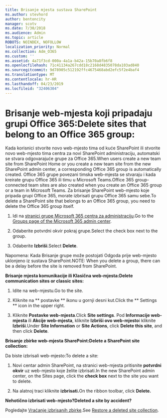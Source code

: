 ```yaml
---
title: Brisanje mjesta sustava SharePoint
ms.author: stevhord
author: bentoncity
manager: scotv
ms.date: 7/30/2018
ms.audience: Admin
ms.topic: article
ROBOTS: NOINDEX, NOFOLLOW
localization_priority: Normal
ms.collection: Adm_O365
ms.custom: ''
ms.assetid: 4a71f3cd-000a-4a1a-b42a-15b70a8fb6f8
ms.openlocfilehash: 71c41134a267cdd18c2168d4835078da103ad840
ms.sourcegitcommit: 9d78905c512192ffc4675468abd2efc5f2e4baf4
ms.translationtype: MT
ms.contentlocale: hr-HR
ms.lasthandoff: 04/23/2019
ms.locfileid: "32406304"
---
```

# <a name="delete-sites-that-belong-to-an-office-365-group"></a><span data-ttu-id="a7e6b-102">Brisanje web-mjesta koji pripadaju grupi Office 365:</span><span class="sxs-lookup"><span data-stu-id="a7e6b-102">Delete sites that belong to an Office 365 group:</span></span>

<span data-ttu-id="a7e6b-103">Kada korisnici stvorite novo web-mjesto tima od kuće SharePoint ili stvorite novo web-mjesto tima centra za novi SharePoint administraciju, automatski se stvara odgovarajuće grupe za Office 365.</span><span class="sxs-lookup"><span data-stu-id="a7e6b-103">When users create a new team site from SharePoint Home or you create a new team site from the new SharePoint admin center, a corresponding Office 365 group is automatically created.</span></span> <span data-ttu-id="a7e6b-104">Office 365 grupe povezani timska web-mjesta se stvaraju i kada kreirate grupu Office 365 ili timu u Microsoft Teams.</span><span class="sxs-lookup"><span data-stu-id="a7e6b-104">Office 365 group-connected team sites are also created when you create an Office 365 group or a team in Microsoft Teams.</span></span> <span data-ttu-id="a7e6b-105">Za brisanje SharePoint web-mjesto koje pripada grupi Office 365, morate izbrisati grupu Office 365 samu sebe.</span><span class="sxs-lookup"><span data-stu-id="a7e6b-105">To delete a SharePoint site that belongs to an Office 365 group, you need to delete the Office 365 group itself.</span></span> 
  
1. <span data-ttu-id="a7e6b-106">Idi na [stranici grupe Microsoft 365 centra za administraciju](https://portal.office.com/adminportal/home#/groups).</span><span class="sxs-lookup"><span data-stu-id="a7e6b-106">Go to the [Groups page of the Microsoft 365 admin center](https://portal.office.com/adminportal/home#/groups).</span></span>
    
2. <span data-ttu-id="a7e6b-107">Odaberite potvrdni okvir pokraj grupe.</span><span class="sxs-lookup"><span data-stu-id="a7e6b-107">Select the check box next to the group.</span></span>
    
3. <span data-ttu-id="a7e6b-108">Odaberite **Izbriši**.</span><span class="sxs-lookup"><span data-stu-id="a7e6b-108">Select **Delete**.</span></span>
    
<span data-ttu-id="a7e6b-109">Napomena: Kada Brisanje grupe može postojati Odgoda prije web-mjesto uklonjeno iz sustava SharePoint.</span><span class="sxs-lookup"><span data-stu-id="a7e6b-109">NOTE: When you delete a group, there can be a delay before the site is removed from SharePoint.</span></span>
  
<span data-ttu-id="a7e6b-110">**Brisanje mjesta komunikacije ili Klasična web-mjesta:**</span><span class="sxs-lookup"><span data-stu-id="a7e6b-110">**Delete communication sites or classic sites:**</span></span>

1. <span data-ttu-id="a7e6b-111">Idite na web-mjestu.</span><span class="sxs-lookup"><span data-stu-id="a7e6b-111">Go to the site.</span></span>
  
2. <span data-ttu-id="a7e6b-112">Kliknite na \*\* postavke \*\* ikonu u gornji desni kut.</span><span class="sxs-lookup"><span data-stu-id="a7e6b-112">Click the \*\* Settings \*\* icon in the upper right.</span></span> 
  
3. <span data-ttu-id="a7e6b-113">Kliknite **Postavke web-mjesta**.</span><span class="sxs-lookup"><span data-stu-id="a7e6b-113">Click **Site settings**.</span></span> <span data-ttu-id="a7e6b-114">Pod **Informacije web-mjesta** ili **Akcije web-mjesta**, kliknite **Izbriši ovo web-mjesto**i kliknite **Izbriši**.</span><span class="sxs-lookup"><span data-stu-id="a7e6b-114">Under **Site Information** or **Site Actions**, click **Delete this site**, and then click **Delete**.</span></span>
  
<span data-ttu-id="a7e6b-115">**Brisanje zbirke web-mjesta SharePoint:**</span><span class="sxs-lookup"><span data-stu-id="a7e6b-115">**Delete a SharePoint site collection:**</span></span>

<span data-ttu-id="a7e6b-116">Da biste izbrisali web-mjesto:</span><span class="sxs-lookup"><span data-stu-id="a7e6b-116">To delete a site:</span></span>
  
1. <span data-ttu-id="a7e6b-117">Novi centar admin SharePoint, na stranici web-mjesta pritisnite **potvrdni okvir** uz web-mjesto koje želite izbrisati.</span><span class="sxs-lookup"><span data-stu-id="a7e6b-117">In the new SharePoint admin center, on the Sites page, click the **check box** next to the site you want to delete.</span></span> 
    
2. <span data-ttu-id="a7e6b-118">Na alatnoj traci kliknite **izbrisati.**</span><span class="sxs-lookup"><span data-stu-id="a7e6b-118">On the ribbon toolbar, click **Delete.**</span></span>
    
<span data-ttu-id="a7e6b-119">**Nehotično izbrisati web-mjesto?**</span><span class="sxs-lookup"><span data-stu-id="a7e6b-119">**Deleted a site by accident?**</span></span>

<span data-ttu-id="a7e6b-120">Pogledajte [Vraćanje izbrisanih zbirke](https://go.microsoft.com/fwlink/?linkid=867660).</span><span class="sxs-lookup"><span data-stu-id="a7e6b-120">See [Restore a deleted site collection](https://go.microsoft.com/fwlink/?linkid=867660).</span></span>
  

